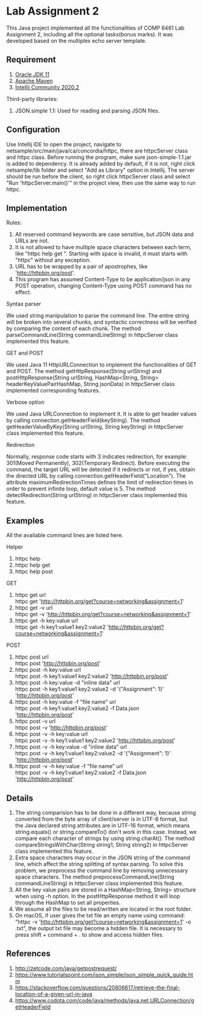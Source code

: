 # Lab Assignment 2

This Java project implemented all the functionalities of COMP 6461 Lab Assignment 2, including all the optional tasks(bonus marks). It was developed based on the multiplex echo server template.

## Requirement
1. [Oracle JDK 11](https://www.oracle.com/java/technologies/javase-jdk11-downloads.html)
2. [Apache Maven](https://maven.apache.org/) 
3. [Intellij Community 2020.2](https://www.jetbrains.com/idea/download/) 

Third-party libraries:
1. JSON.simple 1.1: Used for reading and parsing JSON files.


## Configuration
Use Intellij IDE to open the project, navigate to netsample/src/main/java/ca/concordia/httpc, there are httpcServer class and httpc class. Before running the program, make sure json-simple-1.1.jar is added to dependency. It is already added by default, if it is not, right click netsample/lib folder and select "Add as Library" option in Intellij. The server should be run before the client, so right click httpcServer class and select "Run 'httpcServer.main()'" in the project view, then use the same way to run httpc.


## Implementation
Rules:
1. All reserved command keywords are case sensitive, but JSON data and URLs are not.
2. It is not allowed to have multiple space characters between each term, like "httpc  help   get ". Starting with space is invalid, it must starts with "httpc" without any exception.
3. URL has to be wrapped by a pair of apostrophes, like 'http://httpbin.org/post'.
4. This program has assumed Content-Type to be application/json in any POST operation, changing Content-Type using POST command has no effect.


Syntax parser

We used string manipulation to parse the command line. The entire string will be broken into several chunks, and syntactic correctness will be verified by comparing the content of each chunk. The method parseCommandLine(String commandLineString) in httpcServer class implemented this feature.


GET and POST

We used Java 11 HttpURLConnection to implement the functionalities of GET and POST. The method getHttpResponse(String urlString) and postHttpResponse(String urlString, HashMap<String, String> headerKeyValuePairHashMap, String jsonData) in httpcServer class implemented corresponding features.


Verbose option

We used Java URLConnection to implement it. It is able to get header values by calling connection.getHeaderField(keyString). The method getHeaderValueByKey(String urlString, String keyString) in httpcServer class implemented this feature.


Redirection

Normally, response code starts with 3 indicates redirection, for example: 301(Moved Permanently), 302(Temporary Redirect). Before executing the command, the target URL will be detected if it redirects or not, if yes, obtain the directed URL by calling connection.getHeaderField("Location"). The attribute maximumRedirectionTimes defines the limit of redirection times in order to prevent infinite loop, default value is 5. The method detectRedirection(String urlString) in httpcServer class implemented this feature.


## Examples
All the available command lines are listed here.

Helper
1. httpc help
2. httpc help get
3. httpc help post

GET
1. httpc get url<br />
httpc get 'http://httpbin.org/get?course=networking&assignment=1'
2. httpc get -v url<br />
httpc get -v 'http://httpbin.org/get?course=networking&assignment=1'
3. httpc get -h key:value url<br />
httpc get -h key1:value1 key2:value2 'http://httpbin.org/get?course=networking&assignment=1'

POST
1. httpc post url<br />
httpc post 'http://httpbin.org/post'
2. httpc post -h key:value url<br />
httpc post -h key1:value1 key2:value2 'http://httpbin.org/post'
3. httpc post -h key:value -d "inline data" url<br />
httpc post -h key1:value1 key2:value2 -d '{"Assignment": 1}' 'http://httpbin.org/post'
4. httpc post -h key:value -f "file name" url<br />
httpc post -h key1:value1 key2:value2 -f Data.json 'http://httpbin.org/post'
5. httpc post -v url<br />
httpc post -v 'http://httpbin.org/post'
6. httpc post -v -h key:value url<br />
httpc post -v -h key1:value1 key2:value2 'http://httpbin.org/post'
7. httpc post -v -h key:value -d "inline data" url<br />
httpc post -v -h key1:value1 key2:value2 -d '{"Assignment": 1}' 'http://httpbin.org/post'
8. httpc post -v -h key:value -f "file name" url<br />
httpc post -v -h key1:value1 key2:value2 -f Data.json 'http://httpbin.org/post'


## Details
1. The string comparision has to be done in a different way, because string converted from the byte array of client/server is in UTF-8 format, but the Java declared string attributes are in UTF-16 format, which means string.equals() or string.compareTo() don't work in this case. Instead, we compare each character of strings by using string.charAt(). The method compareStringsWithChar(String string1, String string2) in httpcServer class implemented this feature.
2. Extra space characters may occur in the JSON string of the command line, which affect the string splitting of syntax parsing. To solve this problem, we preprocess the command line by removing unnecessary space characters. The method preprocessCommandLine(String commandLineString) in httpcServer class implemented this feature.
3. All the key value pairs are stored in a HashMap<String, String> structure when using -h option. In the postHttpResponse method it will loop through the HashMap to set all properties.
4. We assume all the files to be read/written are located in the root folder.
5. On macOS, if user gives the txt file an empty name using command: "httpc -v 'http://httpbin.org/get?course=networking&assignment=1' -o .txt", the output txt file may become a hidden file. It is necessary to press shift + command + . to show and access hidden files. 


## References

1. http://zetcode.com/java/getpostrequest/
2. https://www.tutorialspoint.com/json_simple/json_simple_quick_guide.htm
3. https://stackoverflow.com/questions/20806617/retrieve-the-final-location-of-a-given-url-in-java
4. https://www.codota.com/code/java/methods/java.net.URLConnection/getHeaderField
